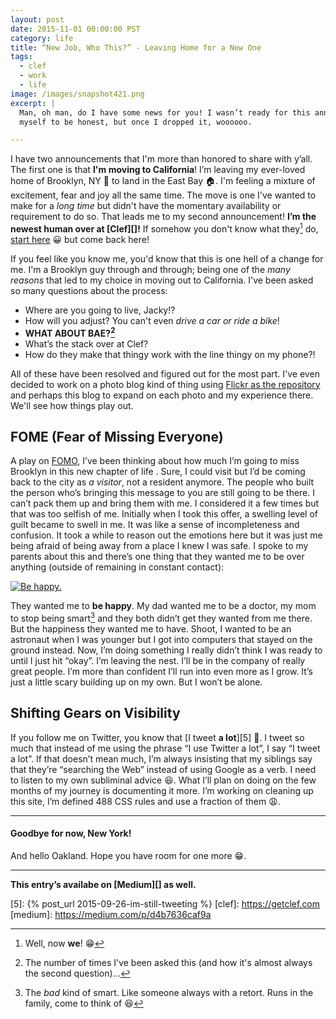 ```yaml
---
layout: post
date: 2015-11-01 00:00:00 PST
category: life
title: “New Job, Who This?” - Leaving Home for a New One
tags:
  - clef
  - work
  - life
image: /images/snapshot421.png
excerpt: |
  Man, oh man, do I have some news for you! I wasn’t ready for this announcement
  myself to be honest, but once I dropped it, woooooo.

---
```


I have two announcements that I'm more than honored to share with y’all.
The first one is that **I'm moving to California**! I’m leaving my ever-loved home of
Brooklyn, NY :statue_of_liberty: to land in the East Bay :house:. I'm feeling a mixture of
excitement, fear and joy all the same time. The move is one I've wanted to make
for a _long time_ but didn't have the momentary availability or requirement to
do so. That leads me to my second announcement! **I’m the newest human over at
[Clef][]!** If somehow you don't know what they[^1] do, [start here][1]
:grinning: but come back here!

If you feel like you know me, you'd know that this is one hell of a change for
me. I'm a Brooklyn guy through and through; being one of the _many reasons_
that led to my choice in moving out to California. I've been asked so many
questions about the process:

  * Where are you going to live, Jacky!?
  * How will you adjust? You can't even _drive a car or ride a bike_!
  * **WHAT ABOUT BAE?[^2]**
  * What’s the stack over at Clef?
  * How do they make that thingy work with the line thingy on my phone?!

All of these have been resolved and figured out for the most part. I've even
decided to work on a photo blog kind of thing using [Flickr as the
repository][2] and perhaps this blog to expand on each photo and my experience
there. We'll see how things play out.

## FOME (Fear of Missing Everyone)

A play on [FOMO][3], I’ve been thinking about how much I’m going to miss
Brooklyn in this new chapter of life . Sure, I could visit but I’d be coming
back to the city as _a visitor_, not a resident anymore. The people who built
the person who’s bringing this message to you are still going to be there. I
can’t pack them up and bring them with me. I considered it a few times but that
was too selfish of me. Initially when I took this offer, a swelling level of
guilt became to swell in me. It was like a sense of incompleteness and confusion.
It took a while to reason out the emotions here but it was just me being
afraid of being away from a place I knew I was safe. I spoke to my parents
about this and there’s one thing that they wanted me to be over anything
(outside of remaining in constant contact):

[![Be happy.](/images/IMG_20150926_180029.jpg)][4]

They wanted me to **be happy**. My dad wanted me to be a doctor, my mom to stop
being smart[^3] and they both didn’t get they wanted from me there. But the
happiness they wanted me to have. Shoot, I wanted to be an astronaut when I was
younger but I got into computers that stayed on the ground instead. Now, I’m
doing something I really didn’t think I was ready to until I just hit “okay”.
I’m leaving the nest. I’ll be in the company of really great people. I’m
more than confident I’ll run into even more as I grow. It’s just a little scary
building up on my own. But I won’t be alone.

## Shifting Gears on Visibility

If you follow me on Twitter, you know that [I tweet **a lot**][5] :mega:. I tweet so
much that instead of me using the phrase “I use Twitter a lot”, I say “I tweet a
lot”. If that doesn’t mean much, I’m always insisting that my siblings say that
they’re “searching the Web” instead of using Google as a verb. I need to listen
to my own subliminal advice :laughing:. What I’ll plan on doing on the few
months of my journey is documenting it more. I’m working on cleaning up this
site, I’m defined 488 CSS rules and use a fraction of them :weary:.

---

#### Goodbye for now, New York!

And hello Oakland. Hope you have room for one more :grin:.

---

**This entry’s availabe on [Medium][] as well.**

[1]: https://getclef.com/about/
[2]: https://www.flickr.com/photos/jackyalcine/albums/72157660328241191
[3]: https://en.wikipedia.org/wiki/Fear_of_missing_out
[4]: https://instagram.com/p/7Y72-kLzsa/?taken-by=hirakunyc
[5]: {% post_url 2015-09-26-im-still-tweeting %}
[clef]: https://getclef.com
[medium]: https://medium.com/p/d4b7636caf9a
[^1]: Well, now **we**! :grin:
[^2]: The number of times I've been asked this (and how it's almost always the second question)...
[^3]: The _bad_ kind of smart. Like someone always with a retort. Runs in the family, come to think of :laughing:
